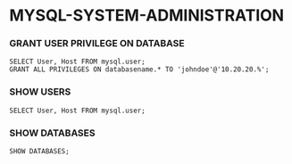 # MYSQL-SYSTEM-ADMINISTRATION

### GRANT USER PRIVILEGE ON DATABASE
```
SELECT User, Host FROM mysql.user;
GRANT ALL PRIVILEGES ON databasename.* TO 'johndoe'@'10.20.20.%';
```
### SHOW USERS
```
SELECT User, Host FROM mysql.user;
```
### SHOW DATABASES
```
SHOW DATABASES;
```
